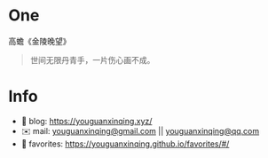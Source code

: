 
# One 
 
  
高蟾《金陵晚望》 
 
>世间无限丹青手，一片伤心画不成。        
 

# Info

- 📝 blog: https://youguanxinqing.xyz/
- ✉️  mail: youguanxinqing@gmail.com || youguanxinqing@qq.com
- 📙 favorites: https://youguanxinqing.github.io/favorites/#/
